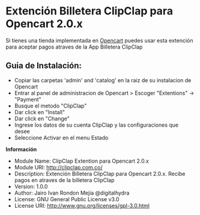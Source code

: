 ﻿Extención Billetera ClipClap para Opencart 2.0.x
================

Si tienes una tienda implementada en [Opencart](http://www.opencart.com/) puedes usar esta extención para aceptar pagos atraves de la App Billetera ClipClap

Guia de Instalación:
---


- Copiar las carpetas 'admin' and 'catalog' en la raiz de su instalacion de Opencart
- Entrar al panel de administracion de Opencart > Escoger  "Extentions" -> "Payment"
- Busque el metodo "ClipClap" 
- Dar click en  "Install" 
- Dar click en "Change"
- Ingrese los datos de su cuenta ClipClap y las configuraciones que desee
- Seleccione Activar en el menu Estado

**Información**

- Module Name: ClipClap Extention para Opencart 2.0.x
- Module URI: http://clipclap.com.co/
- Description: Extención Billetera ClipClap para Opencart 2.0.x. Recibe pagos en atraves de la billetera ClipClap
- Version: 1.0.0
- Author: Jairo Ivan Rondon Mejia @digitalhydra
- License: GNU General Public License v3.0
- License URI: http://www.gnu.org/licenses/gpl-3.0.html
